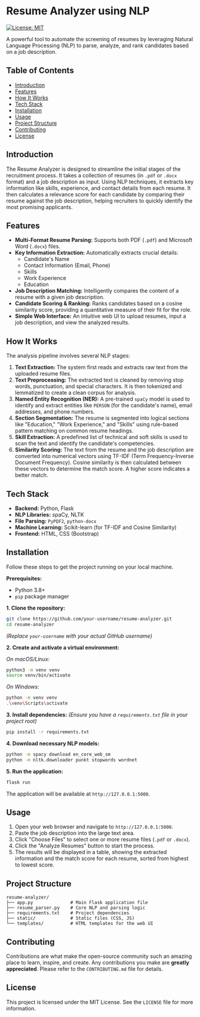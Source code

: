 # Resume Analyzer using NLP

[![License: MIT](https://img.shields.io/badge/License-MIT-yellow.svg)](https://opensource.org/licenses/MIT)

A powerful tool to automate the screening of resumes by leveraging Natural Language Processing (NLP) to parse, analyze, and rank candidates based on a job description.

## Table of Contents
- [Introduction](#introduction)
- [Features](#features)
- [How It Works](#how-it-works)
- [Tech Stack](#tech-stack)
- [Installation](#installation)
- [Usage](#usage)
- [Project Structure](#project-structure)
- [Contributing](#contributing)
- [License](#license)

## Introduction

The Resume Analyzer is designed to streamline the initial stages of the recruitment process. It takes a collection of resumes (in `.pdf` or `.docx` format) and a job description as input. Using NLP techniques, it extracts key information like skills, experience, and contact details from each resume. It then calculates a relevance score for each candidate by comparing their resume against the job description, helping recruiters to quickly identify the most promising applicants.

## Features

- **Multi-Format Resume Parsing:** Supports both PDF (`.pdf`) and Microsoft Word (`.docx`) files.
- **Key Information Extraction:** Automatically extracts crucial details:
  - Candidate's Name
  - Contact Information (Email, Phone)
  - Skills
  - Work Experience
  - Education
- **Job Description Matching:** Intelligently compares the content of a resume with a given job description.
- **Candidate Scoring & Ranking:** Ranks candidates based on a cosine similarity score, providing a quantitative measure of their fit for the role.
- **Simple Web Interface:** An intuitive web UI to upload resumes, input a job description, and view the analyzed results.

## How It Works

The analysis pipeline involves several NLP stages:

1.  **Text Extraction:** The system first reads and extracts raw text from the uploaded resume files.
2.  **Text Preprocessing:** The extracted text is cleaned by removing stop words, punctuation, and special characters. It is then tokenized and lemmatized to create a clean corpus for analysis.
3.  **Named Entity Recognition (NER):** A pre-trained `spaCy` model is used to identify and extract entities like `PERSON` (for the candidate's name), email addresses, and phone numbers.
4.  **Section Segmentation:** The resume is segmented into logical sections like "Education," "Work Experience," and "Skills" using rule-based pattern matching on common resume headings.
5.  **Skill Extraction:** A predefined list of technical and soft skills is used to scan the text and identify the candidate's competencies.
6.  **Similarity Scoring:** The text from the resume and the job description are converted into numerical vectors using TF-IDF (Term Frequency-Inverse Document Frequency). Cosine similarity is then calculated between these vectors to determine the match score. A higher score indicates a better match.

## Tech Stack

- **Backend:** Python, Flask
- **NLP Libraries:** spaCy, NLTK
- **File Parsing:** `PyPDF2`, `python-docx`
- **Machine Learning:** Scikit-learn (for TF-IDF and Cosine Similarity)
- **Frontend:** HTML, CSS (Bootstrap)

## Installation

Follow these steps to get the project running on your local machine.

**Prerequisites:**
- Python 3.8+
- `pip` package manager

**1. Clone the repository:**
```bash
git clone https://github.com/your-username/resume-analyzer.git
cd resume-analyzer
```
*(Replace `your-username` with your actual GitHub username)*

**2. Create and activate a virtual environment:**

*On macOS/Linux:*
```bash
python3 -m venv venv
source venv/bin/activate
```

*On Windows:*
```bash
python -m venv venv
.\venv\Scripts\activate
```

**3. Install dependencies:**
*(Ensure you have a `requirements.txt` file in your project root)*
```bash
pip install -r requirements.txt
```

**4. Download necessary NLP models:**
```bash
python -m spacy download en_core_web_sm
python -m nltk.downloader punkt stopwords wordnet
```

**5. Run the application:**
```bash
flask run
```
The application will be available at `http://127.0.0.1:5000`.

## Usage

1.  Open your web browser and navigate to `http://127.0.0.1:5000`.
2.  Paste the job description into the large text area.
3.  Click "Choose Files" to select one or more resume files (`.pdf` or `.docx`).
4.  Click the "Analyze Resumes" button to start the process.
5.  The results will be displayed in a table, showing the extracted information and the match score for each resume, sorted from highest to lowest score.

## Project Structure

```
resume-analyzer/
├── app.py              # Main Flask application file
├── resume_parser.py    # Core NLP and parsing logic
├── requirements.txt    # Project dependencies
├── static/             # Static files (CSS, JS)
└── templates/          # HTML templates for the web UI
```

## Contributing

Contributions are what make the open-source community such an amazing place to learn, inspire, and create. Any contributions you make are **greatly appreciated**. Please refer to the `CONTRIBUTING.md` file for details.

## License

This project is licensed under the MIT License. See the `LICENSE` file for more information.

